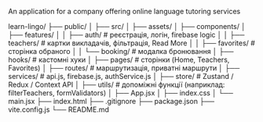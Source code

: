 An application for a company offering online language tutoring services

learn-lingo/
├── public/
│
├── src/
│ ├── assets/
│ ├── components/
│ ├── features/
│ │ ├── auth/ # реєстрація, логін, firebase logic
│ │ ├── teachers/ # картки викладачів, фільтрація, Read More
│ │ ├── favorites/ # сторінка обраного
│ │ └── booking/ # модалка бронювання
│ ├── hooks/ # кастомні хуки
│ ├── pages/ # сторінки (Home, Teachers, Favorites)
│ ├── routes/ # маршрутизація, приватні маршрути
│ ├── services/ # api.js, firebase.js, authService.js
│ ├── store/ # Zustand / Redux / Context API
│ ├── utils/ # допоміжні функції (наприклад: filterTeachers, formValidators)
│ ├── App.jsx
│ ├── index.css
│ └── main.jsx
├── index.html
├── .gitignore
├── package.json
├── vite.config.js
└── README.md
